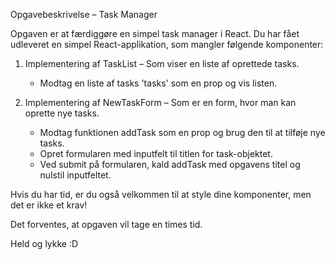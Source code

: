 Opgavebeskrivelse – Task Manager

Opgaven er at færdiggøre en simpel task manager i React. Du har fået udleveret en simpel React-applikation, som mangler følgende komponenter:

1. Implementering af TaskList – Som viser en liste af oprettede tasks.
    - Modtag en liste af tasks 'tasks' som en prop og vis listen.

2. Implementering af NewTaskForm – Som er en form, hvor man kan oprette nye tasks.
    - Modtag funktionen addTask som en prop og brug den til at tilføje nye tasks.
    - Opret formularen med inputfelt til titlen for task-objektet.
    - Ved submit på formularen, kald addTask med opgavens titel og nulstil inputfeltet.

Hvis du har tid, er du også velkommen til at style dine komponenter, men det er ikke et krav!

Det forventes, at opgaven vil tage en times tid.

Held og lykke :D